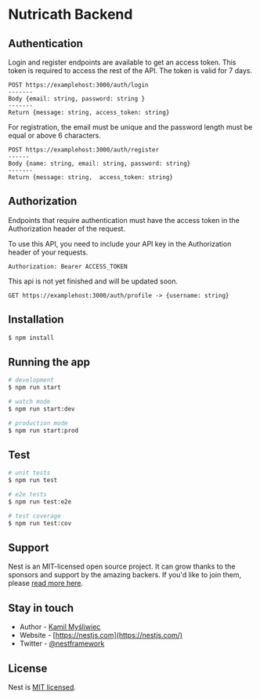# Nutricath Backend

## Authentication

Login and register endpoints are available to get an access token. This token is required to access the rest of the API. The token is valid for 7 days.

```
POST https://examplehost:3000/auth/login 
-------
Body {email: string, password: string }
-------
Return {message: string, access_token: string}
```

For registration, the email must be unique and the password length must be equal or above 6 characters.


```
POST https://examplehost:3000/auth/register
------
Body {name: string, email: string, password: string}
-------
Return {message: string,  access_token: string}
```

## Authorization
Endpoints that require authentication must have the access token in the Authorization header of the request.

To use this API, you need to include your API key in the Authorization header of your requests.

```curl
Authorization: Bearer ACCESS_TOKEN
```
This api is not yet finished and will be updated soon.

```
GET https://examplehost:3000/auth/profile -> {username: string}
```

## Installation

```bash
$ npm install
```

## Running the app

```bash
# development
$ npm run start

# watch mode
$ npm run start:dev

# production mode
$ npm run start:prod
```

## Test

```bash
# unit tests
$ npm run test

# e2e tests
$ npm run test:e2e

# test coverage
$ npm run test:cov
```

## Support

Nest is an MIT-licensed open source project. It can grow thanks to the sponsors and support by the amazing backers. If you'd like to join them, please [read more here](https://docs.nestjs.com/support).

## Stay in touch

- Author - [Kamil Myśliwiec](https://kamilmysliwiec.com)
- Website - [https://nestjs.com](https://nestjs.com/)
- Twitter - [@nestframework](https://twitter.com/nestframework)

## License

Nest is [MIT licensed](LICENSE).
